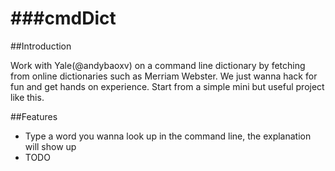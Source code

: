 ###cmdDict
=======

##Introduction

Work with Yale(@andybaoxv) on a command line dictionary by fetching from online dictionaries such as Merriam Webster. We
just wanna hack for fun and get hands on experience. Start from a simple mini but useful project like this.

##Features
* Type a word you wanna look up in the command line, the explanation will show up
* TODO

